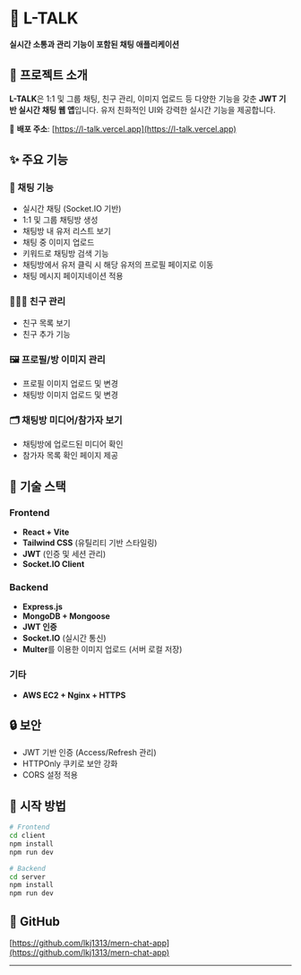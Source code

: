 # 💬 L-TALK

**실시간 소통과 관리 기능이 포함된 채팅 애플리케이션**

## 📌 프로젝트 소개

**L-TALK**은 1:1 및 그룹 채팅, 친구 관리, 이미지 업로드 등 다양한 기능을 갖춘 **JWT 기반 실시간 채팅 웹 앱**입니다. 유저 친화적인 UI와 강력한 실시간 기능을 제공합니다.

🚀 **배포 주소**: [https://l-talk.vercel.app](https://l-talk.vercel.app)

## ✨ 주요 기능

### 💬 채팅 기능

- 실시간 채팅 (Socket.IO 기반)
- 1:1 및 그룹 채팅방 생성
- 채팅방 내 유저 리스트 보기
- 채팅 중 이미지 업로드
- 키워드로 채팅방 검색 기능
- 채팅방에서 유저 클릭 시 해당 유저의 프로필 페이지로 이동
- 채팅 메시지 페이지네이션 적용

### 🧑‍🤝‍🧑 친구 관리

- 친구 목록 보기
- 친구 추가 기능

### 🖼 프로필/방 이미지 관리

- 프로필 이미지 업로드 및 변경
- 채팅방 이미지 업로드 및 변경

### 🗂 채팅방 미디어/참가자 보기

- 채팅방에 업로드된 미디어 확인
- 참가자 목록 확인 페이지 제공

## 💠 기술 스택

### Frontend

- **React + Vite**
- **Tailwind CSS** (유틸리티 기반 스타일링)
- **JWT** (인증 및 세션 관리)
- **Socket.IO Client**

### Backend

- **Express.js**
- **MongoDB + Mongoose**
- **JWT 인증**
- **Socket.IO** (실시간 통신)
- **Multer**를 이용한 이미지 업로드 (서버 로컬 저장)

### 기타

- **AWS EC2 + Nginx + HTTPS**

## 🔒 보안

- JWT 기반 인증 (Access/Refresh 관리)
- HTTPOnly 쿠키로 보안 강화
- CORS 설정 적용

## 🚀 시작 방법

```bash
# Frontend
cd client
npm install
npm run dev

# Backend
cd server
npm install
npm run dev
```

## 🔗 GitHub

[https://github.com/lkj1313/mern-chat-app](https://github.com/lkj1313/mern-chat-app)

---
